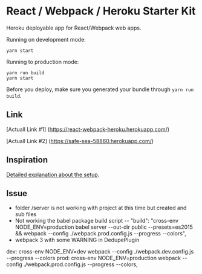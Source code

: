 # React / Webpack / Heroku Starter Kit 

Heroku deployable app for React/Webpack web apps.


Running on development mode:
```
yarn start
```

Running to production mode:
```
yarn run build
yarn start
```

Before you deploy, make sure you generated your bundle through `yarn run build`.


## Link
[Actuall Link #1]
(https://react-webpack-heroku.herokuapp.com/)

[Actuall Link #2]
(https://safe-sea-58860.herokuapp.com/)

## Inspiration

[Detailed explanation about the setup](http://ditrospecta.com/javascript/react/es6/webpack/heroku/2015/08/08/deploying-react-webpack-heroku.html).


## Issue 
- folder /server is not working with project at this time but created and sub files
- Not working the babel package build script -- "build": "cross-env NODE_ENV=production babel server --out-dir public --presets=es2015 &&  webpack --config ./webpack.prod.config.js --progress --colors",
- webpack 3 with some WARNING in DedupePlugin


dev: cross-env NODE_ENV=dev webpack --config ./webpack.dev.config.js --progress --colors
prod: cross-env NODE_ENV=production webpack --config ./webpack.prod.config.js --progress --colors,